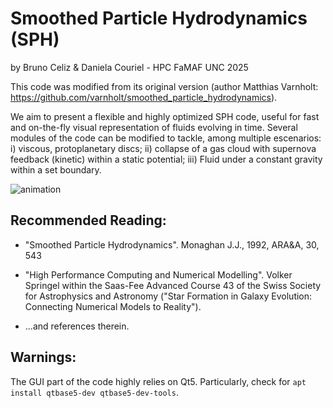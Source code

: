 # Smoothed Particle Hydrodynamics (SPH)
by Bruno Celiz & Daniela Couriel - HPC FaMAF UNC 2025

This code was modified from its original version (author Matthias Varnholt: https://github.com/varnholt/smoothed_particle_hydrodynamics).

We aim to present a flexible and highly optimized SPH code, useful for fast and on-the-fly visual representation of fluids evolving in time. Several modules of the code can be modified to tackle, among multiple escenarios: i) viscous, protoplanetary discs; ii) collapse of a gas cloud with supernova feedback (kinetic) within a static potential; iii) Fluid under a constant gravity within a set boundary.

![animation](SPH_example.gif)

## Recommended Reading:

* "Smoothed Particle Hydrodynamics". Monaghan J.J., 1992, ARA&A, 30, 543

* "High Performance Computing and Numerical Modelling". Volker Springel within the Saas-Fee Advanced Course 43 of the Swiss Society for Astrophysics and Astronomy ("Star Formation in Galaxy Evolution: Connecting Numerical Models to Reality").

* ...and references therein.

## Warnings:

The GUI part of the code highly relies on Qt5. Particularly, check for `apt install qtbase5-dev qtbase5-dev-tools`.